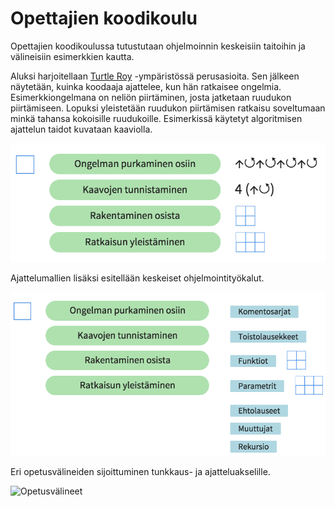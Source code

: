# Opettajien koodikoulu

Opettajien koodikoulussa tutustutaan ohjelmoinnin keskeisiin taitoihin ja välineisiin esimerkkien kautta. 

Aluksi harjoitellaan [Turtle Roy](https://turtle-roy.herokuapp.com/) -ympäristössä perusasioita. Sen jälkeen
näytetään, kuinka koodaaja ajattelee, kun hän ratkaisee ongelmia. Esimerkkiongelmana on neliön piirtäminen, josta jatketaan ruudukon piirtämiseen. Lopuksi yleistetään ruudukon piirtämisen ratkaisu soveltumaan minkä tahansa kokoisille ruudukoille. Esimerkissä käytetyt algoritmisen ajattelun taidot kuvataan kaaviolla.

![Taidot esimerkin kautta](img/taidot-esimerkki.png)

Ajattelumallien lisäksi esitellään keskeiset ohjelmointityökalut.

![Algoritminen ajattelu](img/algoritminen-ajattelu.png)

Eri opetusvälineiden sijoittuminen tunkkaus- ja ajatteluakselille.

![Opetusvälineet](img/opetusvälineet.png)
